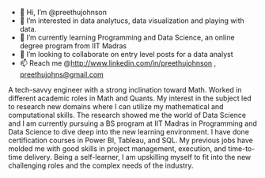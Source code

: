 - 👋 Hi, I’m @preethujohnson
- 👀 I’m interested in data analytucs, data visualization and playing with data.
- 🌱 I’m currently learning Programming and Data Science, an online degree program from IIT Madras
- 💞️ I’m looking to collaborate on entry level posts for a data analyst
- 📫 Reach me @http://www.linkedin.com/in/preethujohnson , preethujohns@gmail.com


A tech-savvy engineer with a strong inclination toward Math. Worked in different academic roles in Math and Quants. 
My interest in the subject led to research new domains where I can utilize my mathematical and computational skills. 
The research showed me the world of Data Science and I am currently pursuing a 
BS program at IIT Madras in Programming and Data Science to dive deep into the new learning environment.
 I have done certification courses in Power BI, Tableau, and SQL. 
My previous jobs have molded me with good skills in project management, execution, and time-to-time delivery. Being a self-learner, I am upskilling myself to fit into the new challenging roles and the complex needs of the industry.

